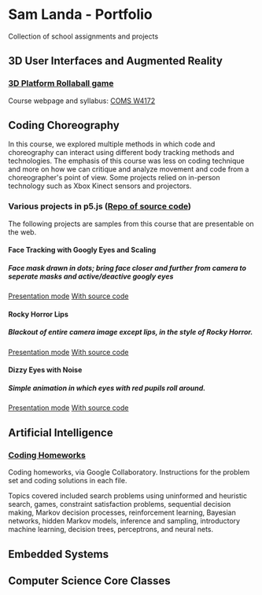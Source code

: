 # Sam Landa - Portfolio
Collection of school assignments and projects


## 3D User Interfaces and Augmented Reality
### [3D Platform Rollaball game](https://github.com/sdlanda77/portfolio/tree/main/3D_UI_AR)
Course webpage and syllabus: [COMS W4172](http://www.cs.columbia.edu/~feiner/courses/csw4172/)

## Coding Choreography

In this course, we explored multiple methods in which code and choreography can interact using different body tracking methods and technologies. The emphasis of this course was less on coding technique and more on how we can critique and analyze movement and code from a choreographer's point of view. Some projects relied on in-person technology such as Xbox Kinect sensors and projectors.

### Various projects in p5.js ([Repo of source code](https://github.com/sdlanda77/portfolio/tree/main/CodingChoreography))

The following projects are samples from this course that are presentable on the web. 

#### Face Tracking with Googly Eyes and Scaling
##### Face mask drawn in dots; bring face closer and further from camera to seperate masks and active/deactive googly eyes
[Presentation mode](https://editor.p5js.org/sdlanda77/present/L98Y4ykd9)
[With source code](https://editor.p5js.org/sdlanda77/sketches/L98Y4ykd9)

#### Rocky Horror Lips
##### Blackout of entire camera image except lips, in the style of Rocky Horror.
[Presentation mode](https://editor.p5js.org/sdlanda77/Present/rIrLjrviX)
[With source code](https://editor.p5js.org/sdlanda77/sketches/rIrLjrviX)

#### Dizzy Eyes with Noise
##### Simple animation in which eyes with red pupils roll around.
[Presentation mode](https://editor.p5js.org/sdlanda77/present/J5MNy22Z0)
[With source code](https://editor.p5js.org/sdlanda77/sketches/J5MNy22Z0)



## Artificial Intelligence
### [Coding Homeworks](https://github.com/sdlanda77/portfolio/tree/main/ArtificialIntelligence)
Coding homeworks, via Google Collaboratory. Instructions for the problem set and coding solutions in each file. 

Topics covered included search problems using uninformed and heuristic search, games, constraint satisfaction problems, sequential decision making, Markov decision processes, reinforcement learning, Bayesian networks, hidden Markov models, inference and sampling, introductory machine learning, decision trees, perceptrons, and neural nets. 

## Embedded Systems


## Computer Science Core Classes
